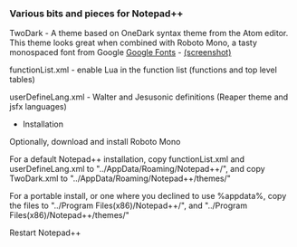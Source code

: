 ### Various bits and pieces for Notepad++

TwoDark - A theme based on OneDark syntax theme from the Atom editor.  This theme looks great when combined with Roboto Mono, a tasty monospaced font from Google [Google Fonts](https://fonts.google.com/specimen/Roboto+Mono) - [(screenshot)](https://github.com/RobU23/NotepadPlusPlus/wiki/TwoDark-theme-for-NotepadPlusPlus)

functionList.xml - enable Lua in the function list (functions and top level tables)

userDefineLang.xml - Walter and Jesusonic definitions (Reaper theme and jsfx languages)


- Installation

Optionally, download and install Roboto Mono

For a default Notepad++ installation, copy functionList.xml and userDefineLang.xml to "../AppData/Roaming/Notepad++/", and copy TwoDark.xml to "../AppData/Roaming/Notepad++/themes/" 

For a portable install, or one where you declined to use %appdata%, copy the files to "../Program Files(x86)/Notepad++/", and "../Program Files(x86)/Notepad++/themes/"

Restart Notepad++
